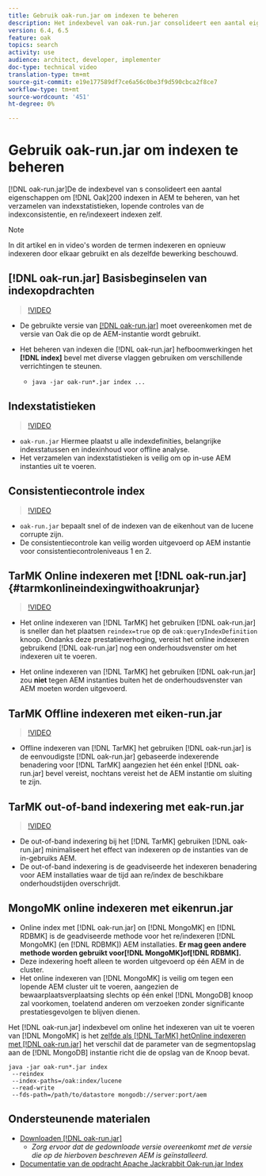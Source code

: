 ```yaml
---
title: Gebruik oak-run.jar om indexen te beheren
description: Het indexbevel van oak-run.jar consolideert een aantal eigenschappen om indexen van het Eak in AEM te beheren, van het verzamelen van indexstatistieken, het runnen van indexconsistentiecontroles, en re/indexeert indexen zelf.
version: 6.4, 6.5
feature: oak
topics: search
activity: use
audience: architect, developer, implementer
doc-type: technical video
translation-type: tm+mt
source-git-commit: e19e177589df7ce6a56c0be3f9d590cbca2f8ce7
workflow-type: tm+mt
source-wordcount: '451'
ht-degree: 0%

---
```



# Gebruik oak-run.jar om indexen te beheren

[!DNL oak-run.jar]De de indexbevel van s consolideert een aantal eigenschappen om [!DNL Oak]200 indexen in AEM te beheren, van het verzamelen van indexstatistieken, lopende controles van de indexconsistentie, en re/indexeert indexen zelf.

>[!NOTE]
>
>In dit artikel en in video&#39;s worden de termen indexeren en opnieuw indexeren door elkaar gebruikt en als dezelfde bewerking beschouwd.

## [!DNL oak-run.jar] Basisbeginselen van indexopdrachten

>[!VIDEO](https://video.tv.adobe.com/v/21475/?quality=9&learn=on)

* De gebruikte versie van [[!DNL oak-run.jar]](https://repository.apache.org/service/local/artifact/maven/redirect?r=releases&amp;g=org.apache.jackrabbit&amp;a=oak-run&amp;v=1.8.0) moet overeenkomen met de versie van Oak die op de AEM-instantie wordt gebruikt.
* Het beheren van indexen die [!DNL oak-run.jar] hefboomwerkingen het **[!DNL index]** bevel met diverse vlaggen gebruiken om verschillende verrichtingen te steunen.

   * `java -jar oak-run*.jar index ...`

## Indexstatistieken

>[!VIDEO](https://video.tv.adobe.com/v/21477/?quality=12&learn=on)

* `oak-run.jar` Hiermee plaatst u alle indexdefinities, belangrijke indexstatussen en indexinhoud voor offline analyse.
* Het verzamelen van indexstatistieken is veilig om op in-use AEM instanties uit te voeren.

## Consistentiecontrole index

>[!VIDEO](https://video.tv.adobe.com/v/21476/?quality=12&learn=on)

* `oak-run.jar` bepaalt snel of de indexen van de eikenhout van de lucene corrupte zijn.
* De consistentiecontrole kan veilig worden uitgevoerd op AEM instantie voor consistentiecontroleniveaus 1 en 2.

## TarMK Online indexeren met [!DNL oak-run.jar] {#tarmkonlineindexingwithoakrunjar}

>[!VIDEO](https://video.tv.adobe.com/v/21479/?quality=12&learn=on)

* Het online indexeren van [!DNL TarMK] het gebruiken [!DNL oak-run.jar] is sneller dan het plaatsen `reindex=true` op de `oak:queryIndexDefinition` knoop. Ondanks deze prestatieverhoging, vereist het online indexeren gebruikend [!DNL oak-run.jar] nog een onderhoudsvenster om het indexeren uit te voeren.

* Het online indexeren van [!DNL TarMK] het gebruiken [!DNL oak-run.jar] zou **niet** tegen AEM instanties buiten het de onderhoudsvenster van AEM moeten worden uitgevoerd.

## TarMK Offline indexeren met eiken-run.jar

>[!VIDEO](https://video.tv.adobe.com/v/21478/?quality=12&learn=on)

* Offline indexeren van [!DNL TarMK] het gebruiken [!DNL oak-run.jar] is de eenvoudigste [!DNL oak-run.jar] gebaseerde indexerende benadering voor [!DNL TarMK] aangezien het één enkel [!DNL oak-run.jar] bevel vereist, nochtans vereist het de AEM instantie om sluiting te zijn.

## TarMK out-of-band indexering met eak-run.jar

>[!VIDEO](https://video.tv.adobe.com/v/21480/?quality=12&learn=on)

* De out-of-band indexering bij het [!DNL TarMK] gebruiken [!DNL oak-run.jar] minimaliseert het effect van indexeren op de instanties van de in-gebruiks AEM.
* De out-of-band indexering is de geadviseerde het indexeren benadering voor AEM installaties waar de tijd aan re/index de beschikbare onderhoudstijden overschrijdt.

## MongoMK online indexeren met eikenrun.jar

* Online index met [!DNL oak-run.jar] on [!DNL MongoMK] en [!DNL RDBMK] is de geadviseerde methode voor het re/indexeren [!DNL MongoMK] (en [!DNL RDBMK]) AEM installaties. **Er mag geen andere methode worden gebruikt voor[!DNL MongoMK]of[!DNL RDBMK].**
* Deze indexering hoeft alleen te worden uitgevoerd op één AEM in de cluster.
* Het online indexeren van [!DNL MongoMK] is veilig om tegen een lopende AEM cluster uit te voeren, aangezien de bewaarplaatsverplaatsing slechts op één enkel [!DNL MongoDB] knoop zal voorkomen, toelatend anderen om verzoeken zonder significante prestatiesgevolgen te blijven dienen.

Het [!DNL oak-run.jar] indexbevel om online het indexeren van uit te voeren van [!DNL MongoMK] is het [zelfde als [!DNL TarMK] hetOnline indexeren met [!DNL oak-run.jar]](#tarmkonlineindexingwithoakrunjar) het verschil dat de parameter van de segmentopslag aan de [!DNL MongoDB] instantie richt die de opslag van de Knoop bevat.

```
java -jar oak-run*.jar index
 --reindex
 --index-paths=/oak:index/lucene
 --read-write
 --fds-path=/path/to/datastore mongodb://server:port/aem
```

## Ondersteunende materialen

* [Downloaden [!DNL oak-run.jar]](https://repository.apache.org/#nexus-search;gav~org.apache.jackrabbit~oak-run~~~~kw,versionexpand)
   * *Zorg ervoor dat de gedownloade versie overeenkomt met de versie die op de hierboven beschreven AEM is geïnstalleerd.*
* [Documentatie van de opdracht Apache Jackrabbit Oak-run.jar Index](https://jackrabbit.apache.org/oak/docs/query/oak-run-indexing.html)
